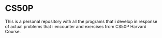 # CS50P
This is a personal repository with all the programs that i develop in response of actual problems that i encounter and exercises from CS50P Harvard Course.
